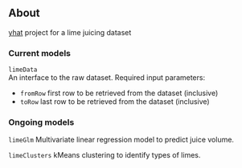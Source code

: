 ## About

[yhat](http://www.yhathq.com) project for a lime juicing dataset

### Current models

`limeData`  
An interface to the raw dataset. Required input parameters:  
*  `fromRow` first row to be retrieved from the dataset (inclusive)
*  `toRow` last row to be retrieved from the dataset (inclusive)

### Ongoing models

`limeGlm`
Multivariate linear regression model to predict juice volume.  

`limeClusters`
kMeans clustering to identify types of limes.  


